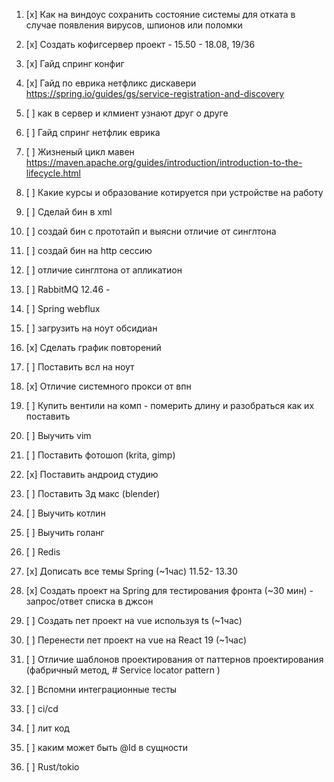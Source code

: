 1. [x] Как на виндоус сохранить состояние системы для отката в случае появления вирусов, шпионов или поломки
2. [x] Создать кофигсервер проект - 15.50 - 18.08,  19/36
3. [x] Гайд спринг конфиг 
4. [x] Гайд по еврика нетфликс дискавери https://spring.io/guides/gs/service-registration-and-discovery 
5. [ ] как в сервер и клмиент узнают друг о друге 
6. [ ] Гайд спринг нетфлик еврика
7. [ ] Жизненый цикл мавен  https://maven.apache.org/guides/introduction/introduction-to-the-lifecycle.html
8. [ ] Какие курсы и образование котируется при устройстве на работу
9. [ ] Сделай бин в xml
10. [ ] создай бин с прототайп и выясни отличие от синглтона
11. [ ] создай бин на http сессию 
12. [ ] отличие синглтона от апликатион 
13. [ ] RabbitMQ 12.46 - 
14. [ ] Spring webflux
15. [ ] загрузить на ноут обсидиан
16. [x] Сделать график повторений 
17. [ ] Поставить всл на ноут
18. [x] Отличие системного прокси от впн 
19. [ ] Купить вентили на комп - померить длину и разобраться как их поставить 
20. [ ] Выучить vim
21. [ ] Поставить фотошоп (krita, gimp)
22. [x] Поставить андроид студию
23. [ ] Поставить 3д макс (blender)
24. [ ] Выучить котлин
25. [ ] Выучить голанг
26. [ ] Redis

27. [x] Дописать все темы Spring (~1час) 11.52- 13.30
28. [x] Создать проект на Spring для тестирования фронта (~30 мин) - запрос/ответ списка в джсон
29. [ ] Создать пет проект на vue используя ts (~1час)
30. [ ] Перенести  пет проект на vue на React 19 (~1час)
31. [ ] Отличие шаблонов проектирования от паттернов проектирования (фабричный метод, # Service locator pattern )
32. [ ] Вспомни интеграционные тесты 
33. [ ] ci/cd 
34. [ ] лит код
35. [ ] каким может быть @Id в сущности 
36. [ ] Rust/tokio
